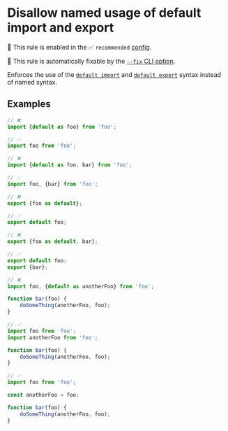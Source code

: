 # Disallow named usage of default import and export

💼 This rule is enabled in the ✅ `recommended` [config](https://github.com/sindresorhus/eslint-plugin-unicorn#preset-configs-eslintconfigjs).

🔧 This rule is automatically fixable by the [`--fix` CLI option](https://eslint.org/docs/latest/user-guide/command-line-interface#--fix).

<!-- end auto-generated rule header -->
<!-- Do not manually modify this header. Run: `npm run fix:eslint-docs` -->

Enforces the use of the [`default import`](https://developer.mozilla.org/en-US/docs/Web/JavaScript/Reference/Statements/import) and [`default export`](https://developer.mozilla.org/en-US/docs/Web/JavaScript/Reference/Statements/export#using_the_default_export) syntax instead of named syntax.

## Examples

```js
// ❌
import {default as foo} from 'foo';

// ✅
import foo from 'foo';
```

```js
// ❌
import {default as foo, bar} from 'foo';

// ✅
import foo, {bar} from 'foo';
```

```js
// ❌
export {foo as default};

// ✅
export default foo;
```

```js
// ❌
export {foo as default, bar};

// ✅
export default foo;
export {bar};
```

```js
// ❌
import foo, {default as anotherFoo} from 'foo';

function bar(foo) {
	doSomeThing(anotherFoo, foo);
}

// ✅
import foo from 'foo';
import anotherFoo from 'foo';

function bar(foo) {
	doSomeThing(anotherFoo, foo);
}

// ✅
import foo from 'foo';

const anotherFoo = foo;

function bar(foo) {
	doSomeThing(anotherFoo, foo);
}
```
